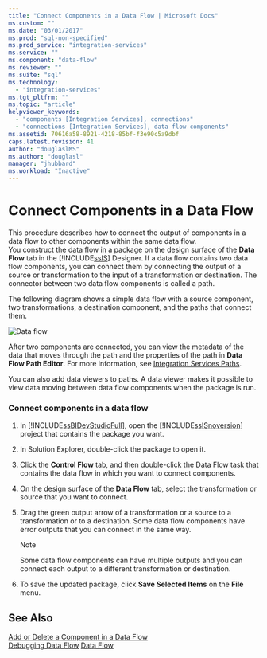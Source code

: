 ```yaml
---
title: "Connect Components in a Data Flow | Microsoft Docs"
ms.custom: ""
ms.date: "03/01/2017"
ms.prod: "sql-non-specified"
ms.prod_service: "integration-services"
ms.service: ""
ms.component: "data-flow"
ms.reviewer: ""
ms.suite: "sql"
ms.technology: 
  - "integration-services"
ms.tgt_pltfrm: ""
ms.topic: "article"
helpviewer_keywords: 
  - "components [Integration Services], connections"
  - "connections [Integration Services], data flow components"
ms.assetid: 70616a58-8921-4218-85bf-f3e90c5a9dbf
caps.latest.revision: 41
author: "douglaslMS"
ms.author: "douglasl"
manager: "jhubbard"
ms.workload: "Inactive"
---
```

# Connect Components in a Data Flow
  This procedure describes how to connect the output of components in a data flow to other components within the same data flow.  
You construct the data flow in a package on the design surface of the **Data Flow** tab in the [!INCLUDE[ssIS](../../includes/ssis-md.md)] Designer. If a data flow contains two data flow components, you can connect them by connecting the output of a source or transformation to the input of a transformation or destination. The connector between two data flow components is called a path.  
  
 The following diagram shows a simple data flow with a source component, two transformations, a destination component, and the paths that connect them.  
  
 ![Data flow](../../integration-services/data-flow/media/mw-dts-08.gif "Data flow")  
  
 After two components are connected, you can view the metadata of the data that moves through the path and the properties of the path in **Data Flow Path Editor**. For more information, see [Integration Services Paths](../../integration-services/data-flow/integration-services-paths.md).  
  
 You can also add data viewers to paths. A data viewer makes it possible to view data moving between data flow components when the package is run.  
  
### Connect components in a data flow  
  
1.  In [!INCLUDE[ssBIDevStudioFull](../../includes/ssbidevstudiofull-md.md)], open the [!INCLUDE[ssISnoversion](../../includes/ssisnoversion-md.md)] project that contains the package you want.  
  
2.  In Solution Explorer, double-click the package to open it.  
  
3.  Click the **Control Flow** tab, and then double-click the Data Flow task that contains the data flow in which you want to connect components.  
  
4.  On the design surface of the **Data Flow** tab, select the transformation or source that you want to connect.  
  
5.  Drag the green output arrow of a transformation or a source to a transformation or to a destination. Some data flow components have error outputs that you can connect in the same way.  
  
    > [!NOTE]  
    >  Some data flow components can have multiple outputs and you can connect each output to a different transformation or destination.  
  
6.  To save the updated package, click **Save Selected Items** on the **File** menu.  
  
## See Also  
 [Add or Delete a Component in a Data Flow](../../integration-services/data-flow/add-or-delete-a-component-in-a-data-flow.md)   
 [Debugging Data Flow](../../integration-services/troubleshooting/debugging-data-flow.md)
 [Data Flow](../../integration-services/data-flow/data-flow.md)  
  
  
